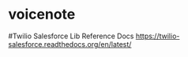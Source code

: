 voicenote
=========

#Twilio Salesforce Lib Reference Docs
https://twilio-salesforce.readthedocs.org/en/latest/